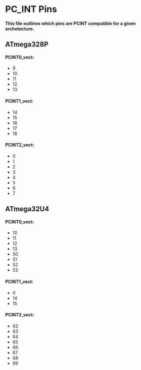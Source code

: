 # PC_INT Pins

#### This file outlines which pins are PCINT compatible for a given archetecture. 


## **ATmega328P**

#### **PCINT0_vect:**
- 9
- 10
- 11
- 12
- 13

#### **PCINT1_vect:**
- 14
- 15
- 16
- 17
- 18

#### **PCINT2_vect:**
- 0
- 1
- 2
- 3
- 4
- 5
- 6
- 7

## **ATmega32U4**

#### **PCINT0_vect:**
- 10
- 11
- 12
- 13
- 50
- 51
- 52
- 53

#### **PCINT1_vect:**
- 0
- 14
- 15

#### **PCINT2_vect:**
- 62
- 63
- 64
- 65
- 66
- 67
- 68
- 69
